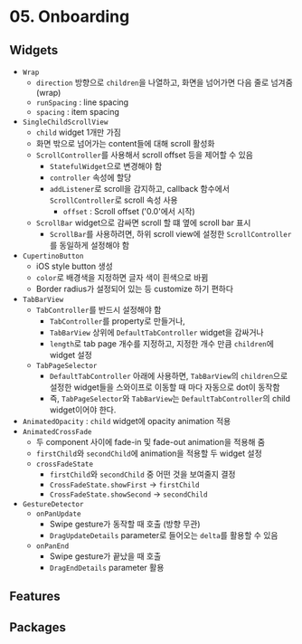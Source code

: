 # 05. Onboarding

## Widgets

- `Wrap`
  - `direction` 방향으로 `children`을 나열하고, 화면을 넘어가면 다음 줄로 넘겨줌 (wrap)
  - `runSpacing` : line spacing
  - `spacing` : item spacing
- `SingleChildScrollView`
  - `child` widget 1개만 가짐
  - 화면 밖으로 넘어가는 content들에 대해 scroll 활성화
  - `ScrollController`를 사용해서 scroll offset 등을 제어할 수 있음
    - `StatefulWidget`으로 변경해야 함
    - `controller` 속성에 할당
    - `addListener`로 scroll을 감지하고, callback 함수에서 `ScrollController`로 scroll 속성 사용
      - `offset` : Scroll offset ('0.0'에서 시작)
  - `ScrollBar` widget으로 감싸면 scroll 할 떄 옆에 scroll bar 표시
    - `ScrollBar`를 사용하려면, 하위 scroll view에 설정한 `ScrollController`를 동일하게 설정해야 함
- `CupertinoButton`
  - iOS style button 생성
  - `color`로 배경색을 지정하면 글자 색이 흰색으로 바뀜
  - Border radius가 설정되어 있는 등 customize 하기 편하다
- `TabBarView`
  - `TabController`를 반드시 설정해야 함
    - `TabController`를 property로 만들거나,
    - `TabBarView` 상위에 `DefaultTabController` widget을 감싸거나
    - `length`로 tab page 개수를 지정하고, 지정한 개수 만큼 `children`에 widget 설정
  - `TabPageSelector`
    - `DefaultTabController` 아래에 사용하면, `TabBarView`의 `children`으로 설정한 widget들을 스와이프로 이동할 때 마다 자동으로 dot이 동작함
    - 즉, `TabPageSelector`와 `TabBarView`는 `DefaultTabController`의 child widget이어야 한다.
- `AnimatedOpacity` : `child` widget에 opacity animation 적용
- `AnimatedCrossFade`
  - 두 component 사이에 fade-in 및 fade-out animation을 적용해 줌
  - `firstChild`와 `secondChild`에 animation을 적용할 두 widget 설정
  - `crossFadeState`
    - `firstChild`와 `secondChild` 중 어떤 것을 보여줄지 결정
    - `CrossFadeState.showFirst` -> `firstChild`
    - `CrossFadeState.showSecond` -> `secondChild`
- `GestureDetector`
  - `onPanUpdate`
    - Swipe gesture가 동작할 때 호출 (방향 무관)
    - `DragUpdateDetails` parameter로 들어오는 `delta`를 활용할 수 있음
  - `onPanEnd`
    - Swipe gesture가 끝났을 때 호출
    - `DragEndDetails` parameter 활용

## Features

## Packages
